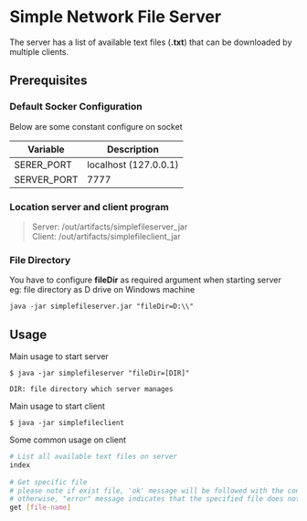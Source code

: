 
# Simple Network File Server  
  
  The server has a list of available text files (**.txt**) that can be downloaded by multiple clients.  
   
## Prerequisites  
 ### Default Socker Configuration
  Below are some constant configure on socket
  
  | Variable     | Description                 |
  | -------------| --------------------------- |
  | SERER_PORT   | localhost (127.0.0.1)       |
  | SERVER_PORT  | 7777                        |
  
 ### Location server and client program
 >Server:  /out/artifacts/simplefileserver_jar          
 >Client:  /out/artifacts/simplefileclient_jar                         
 ### File Directory
 You have to configure **fileDir** as required argument when starting server  
 eg: file directory as D drive on Windows machine
```text  
java -jar simplefileserver.jar "fileDir=D:\\"  
```  
## Usage  
Main usage to start server
```shell
$ java -jar simplefileserver "fileDir=[DIR]"

DIR: file directory which server manages
```
Main usage to start client
```shell
$ java -jar simplefileclient
```
Some common usage  on client
```bash  
# List all available text files on server  
index  
  
# Get specific file  
# please note if exist file, 'ok' message will be followed with the content of the file  
# otherwise, "error" message indicates that the specified file does not exist on the server  
get [file-name]  
```

